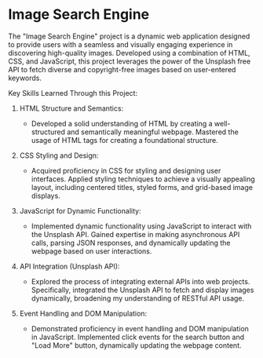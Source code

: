 # Image Search Engine

The "Image Search Engine" project is a dynamic web application designed to provide users with a seamless and visually engaging experience in discovering high-quality images. Developed using a combination of HTML, CSS, and JavaScript, this project leverages the power of the Unsplash free API to fetch diverse and copyright-free images based on user-entered keywords.



Key Skills Learned Through this Project:

1. HTML Structure and Semantics:
   - Developed a solid understanding of HTML by creating a well-structured and semantically meaningful webpage. Mastered the usage of HTML tags for creating a foundational structure.

2. CSS Styling and Design:
   - Acquired proficiency in CSS for styling and designing user interfaces. Applied styling techniques to achieve a visually appealing layout, including centered titles, styled forms, and grid-based image displays.

3. JavaScript for Dynamic Functionality:
   - Implemented dynamic functionality using JavaScript to interact with the Unsplash API. Gained expertise in making asynchronous API calls, parsing JSON responses, and dynamically updating the webpage based on user interactions.

4. API Integration (Unsplash API):
   - Explored the process of integrating external APIs into web projects. Specifically, integrated the Unsplash API to fetch and display images dynamically, broadening my understanding of RESTful API usage.

5. Event Handling and DOM Manipulation:
   - Demonstrated proficiency in event handling and DOM manipulation in JavaScript. Implemented click events for the search button and "Load More" button, dynamically updating the webpage content.
